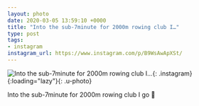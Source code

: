 ```yaml
---
layout: photo
date: 2020-03-05 13:59:10 +0000
title: "Into the sub-7minute for 2000m rowing club I…"
type: post
tags:
- instagram
instagram_url: https://www.instagram.com/p/B9WsAwApXSt/
---
```


![Into the sub-7minute for 2000m rowing club I…](https://gonefora.run/img/B9WsAwApXSt.jpg){: .instagram}{:loading="lazy"}{: .u-photo}

Into the sub-7minute for 2000m rowing club I go 🥳 
